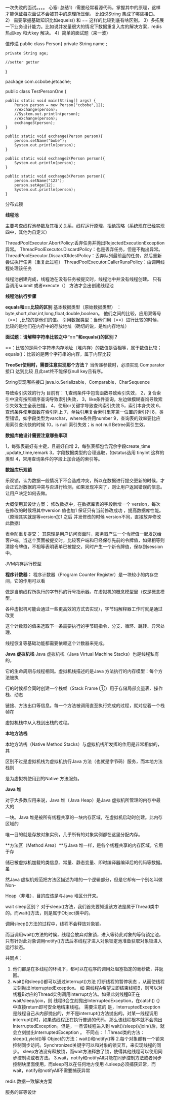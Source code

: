 一次失败的面试。。。。
心塞:
总结1）:需要经常看源代码，掌握其中的原理，这样才能保证每次面试不会被其中的原理所压倒。
比如说String 集成了哪些接口。
2） 需要掌握基础知识比如equels() 和 == 这样的比较到底有啥区别。
3）多拓展一下业务设计能力。比如说并发量很大的情况下数据重复入库的解决方案，redis 热点key 和大key 解决。
4）简单的面试题（来一波）


值传递
public class Person{
    private String name ;
    
    private String age;
    
    //setter getter
}


package com.ccbobe.jetcache;

public class TestPersonOne {
	
	public static void main(String[] args) {
		Person person = new Person("ccbobe",12);
		//exchange(person);
		//System.out.println(person);
		//exchange(person);
		exchange3(person);
	}
	
	public static void exchange(Person person){
		person.setName("bobe");
		System.out.println(person);
	}
	
	public static void exchange2(Person person){
		System.out.println(person);
	}
	
	public static void exchange3(Person person){
		person.setName("123");
		person.setAge(12);
		System.out.println(person);
	}

分布式锁

**线程池**

主要考查线程池参数及其相关关系，线程运行原理，拒绝策略（系统现在已经实现四中，其他为自定义）

ThreadPoolExecutor.AbortPolicy:丢弃任务并抛出RejectedExecutionException异常。 
ThreadPoolExecutor.DiscardPolicy：也是丢弃任务，但是不抛出异常。 
ThreadPoolExecutor.DiscardOldestPolicy：丢弃队列最前面的任务，然后重新尝试执行任务（重复此过程）
ThreadPoolExecutor.CallerRunsPolicy：由调用线程处理该任务 


线程池创建完成，线程池在没有任务被提交时，线程池中并没有线程创建。
只有当调用submit 或者execute（） 方法才会出创建线程池


**线程池执行步骤**



**equals和==比较的区别**
基本数据类型（原始数据类型） ：byte,short,char,int,long,float,double,boolean。
他们之间的比较，应用双等号（==）,比较的是他们的值。
引用数据类型：当他们用（==）进行比较的时候，比较的是他们在内存中的存放地址（确切的说，是堆内存地址）

**面试题：请解释字符串比较之中“==”和equals()的区别？**

 ==：比较的是两个字符串内存地址（堆内存）的数值是否相等，属于数值比较；
 equals()：比较的是两个字符串的内容，属于内容比较


**TreeSet使用时，需要注意实现那个方法？**
当传递参数时，必须实现  Comparator 接口 达到比较
且此set终不能保存null key且有序。

String实现哪些接口
java.io.Serializable，Comparable<String>，CharSequence



导致索引失效的行为
目前有： 
1,查询条件中包含函数导致索引失效，
2，复合索引中没有按照顺序查询导致索引失效，
3，like条件查询，左边做模糊查询导致索引失效发生全表扫描，
4，使用or关键字导致查询索引失效
5，索引本身失效 
6，查询条件使用函数在索引列上
7，单独引用复合索引里非第一位置的索引列
8，类型错误，如字段类型为varchar，where条件用number
9，查询表的效率要比应用索引查询快的时候
10，is null 索引失效；is not null Betree索引生效。

**数据库他设计需要注意哪些事项**

1，每张表最好有主键，且最好自增
2，每张表都包含冗余字段create_time ,update_time,remark
3，字段数据类型的合理选取，如status选用 tinyInt 这样的类型
4，常用查询条件的字段上加合适的索引等。

**数据库乐观锁**

乐观锁，认为数据一般情况下不会造成冲突，所以在数据进行提交更新的时候，才会正式对数据的冲突与否进行检测，如果发现冲突了，则让用户返回错误的信息。让用户决定如何去做。

大概使用其设计方案：  修改数据中，在数据库表的字段新增一个 version，每次在修改的时候将其中version 值也加1 保证只有当前修改成功 ，提高数据库性能。（原理其实就是等version加1 之后  并发修改的时候 version不同，直接放弃修改此数据）


表单防重复提交：
其原理是用户访问页面时，服务器产生一个令牌值一起发送给客户端。当这个页面被提交时，比较客户端和已经保存先前的令牌值，如果相等则清除令牌值，不相等表明表单已被提交，同时产生一个新令牌值，保存到session中。



JVM内存运行模型

**程序计数器：**
程序计数器（Program Counter Register）是一块较小的内存空间，它的作用可以看

做是当前线程所执行的字节码的行号指示器。在虚拟机的概念模型里（仅是概念模型，

各种虚拟机可能会通过一些更高效的方式去实现），字节码解释器工作时就是通过改变

这个计数器的值来选取下一条需要执行的字节码指令，分支、循环、跳转、异常处理、

线程恢复等基础功能都需要依赖这个计数器来完成。

**Java 虚拟机栈**
Java 虚拟机栈（Java Virtual Machine Stacks）也是线程私有的，

它的生命周期与线程相同。虚拟机栈描述的是Java 方法执行的内存模型：每个方法被执

行的时候都会同时创建一个栈帧（Stack Frame ①）用于存储局部变量表、操作栈、动态

链接、方法出口等信息。每一个方法被调用直至执行完成的过程，就对应着一个栈帧在

虚拟机栈中从入栈到出栈的过程。

**本地方法栈**

本地方法栈（Native Method Stacks）与虚拟机栈所发挥的作用是非常相似的，其

区别不过是虚拟机栈为虚拟机执行Java 方法（也就是字节码）服务，而本地方法栈则

是为虚拟机使用到的Native 方法服务。

**Java 堆**

对于大多数应用来说，Java 堆（Java Heap）是Java 虚拟机所管理的内存中最大的

一块。Java 堆是被所有线程共享的一块内存区域，在虚拟机启动时创建。此内存区域的

唯一目的就是存放对象实例，几乎所有的对象实例都在这里分配内存。


**方法区（Method Area）**与Java 堆一样，是各个线程共享的内存区域，它用于存

储已被虚拟机加载的类信息、常量、静态变量、即时编译器编译后的代码等数据。虽

然Java 虚拟机规范把方法区描述为堆的一个逻辑部分，但是它却有一个别名叫做Non-

Heap（非堆），目的应该是与Java 堆区分开来。



wait sleep区别？
对于sleep()方法，我们首先要知道该方法是属于Thread类中的。而wait()方法，则是属于Object类中的。

调用sleep()方法的过程中，线程不会释放对象锁。

而当调用wait()方法的时候，线程会放弃对象锁，进入等待此对象的等待锁定池，只有针对此对象调用notify()方法后本线程才进入对象锁定池准备获取对象锁进入运行状态。

共同点： 
1. 他们都是在多线程的环境下，都可以在程序的调用处阻塞指定的毫秒数，并返回。 
2. wait()和sleep()都可以通过interrupt()方法 打断线程的暂停状态 ，从而使线程立刻抛出InterruptedException。 
如 果线程A希望立即结束线程B，则可以对线程B对应的Thread实例调用interrupt方法。如果此刻线程B正在wait/sleep/join，则 线程B会立刻抛出InterruptedException，在catch() {} 中直接return即可安全地结束线程。 
需要注意的 是，InterruptedException是线程自己从内部抛出的，并不是interrupt()方法抛出的。对某一线程调用 interrupt()时，如果该线程正在执行普通的代码，那么该线程根本就不会抛出InterruptedException。但是，一旦该线程进入到 wait()/sleep()/join()后，就会立刻抛出InterruptedException 。 
不同点： 
1.Thread类的方法：sleep(),yield()等 
Object的方法：wait()和notify()等 
2.每个对象都有一个锁来控制同步访问。Synchronized关键字可以和对象的锁交互，来实现线程的同步。 
sleep方法没有释放锁，而wait方法释放了锁，使得其他线程可以使用同步控制块或者方法。 
3.wait，notify和notifyAll只能在同步控制方法或者同步控制块里面使用，而sleep可以在任何地方使用 
4.sleep必须捕获异常，而wait，notify和notifyAll不需要捕获异常

redis 数据一致解决方案


服务的幂等设计